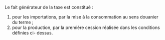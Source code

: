 Le fait générateur de la taxe est constitué :
1) pour les importations, par la mise à la consommation au sens douanier du terme ;
1) pour la production, par la première cession réalisée dans les conditions définies ci-
dessus.